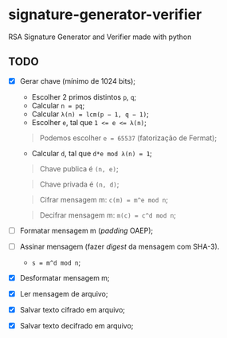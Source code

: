 # signature-generator-verifier
RSA Signature Generator and Verifier made with python 

## TODO
- [x] Gerar chave (mínimo de 1024 bits);
  - Escolher 2 primos distintos `p`, `q`;
  - Calcular `n = pq`;
  - Calcular `λ(n) = lcm(p − 1, q − 1)`;
  - Escolher `e`, tal que `1 <= e <= λ(n)`;
  > Podemos escolher `e = 65537` (fatorização de Fermat);
  - Calcular `d`, tal que `d*e mod λ(n) = 1`;
  > Chave publica é `(n, e)`;
      
  > Chave privada é `(n, d)`;
  
  > Cifrar mensagem m: `c(m) = m^e mod n`;
  
  > Decifrar mensagem m: `m(c) = c^d mod n`;

- [ ] Formatar mensagem m (*padding* OAEP);

- [ ] Assinar mensagem (fazer *digest* da mensagem com SHA-3).
  - `s = m^d mod n`;

- [x] Desformatar mensagem m;

- [x] Ler mensagem de arquivo;
- [x] Salvar texto cifrado em arquivo;
- [x] Salvar texto decifrado em arquivo;